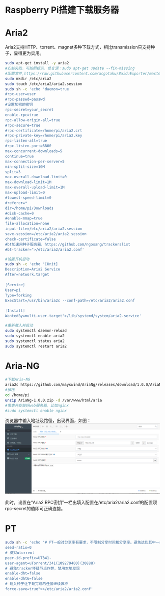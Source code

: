 # Raspberry Pi搭建下载服务器

# Aria2

  Aria2支持HTTP、torrent、magnet多种下载方式，相比transmission只支持种子，显得更为实用。

```sh
sudo apt-get install -y aria2
#安装失败，可按照提示，修复源：sudo apt-get update --fix-missing
#配置文件,https://raw.githubusercontent.com/acgotaku/BaiduExporter/master/aria2c/aria2.conf
sudo mkdir /etc/aria2
sudo touch /etc/aria2/aria2.session
sudo sh -c 'echo "daemon=true
#rpc-user=user
#rpc-passwd=passwd
#设置加密的密钥
rpc-secret=your_secret
enable-rpc=true
rpc-allow-origin-all=true
#rpc-secure=true
#rpc-certificate=/home/pi/aria2.crt
#rpc-private-key=/home/pi/aria2.key
rpc-listen-all=true
#rpc-listen-port=6800
max-concurrent-downloads=5
continue=true
max-connection-per-server=5
min-split-size=10M
split=3
max-overall-download-limit=0
max-download-limit=1M
max-overall-upload-limit=1M
max-upload-limit=0
#lowest-speed-limit=0
#referer=*
dir=/home/pi/Downloads
#disk-cache=0
#enable-mmap=true
file-allocation=none
input-file=/etc/aria2/aria2.session
save-session=/etc/aria2/aria2.session
check-certificate=false
#bt加速用种子服务器，https://github.com/ngosang/trackerslist
#bt-tracker=">/etc/aria2/aria2.conf'
```
```sh
#设置开机启动
sudo sh -c 'echo "[Unit]
Description=Aria2 Service
After=network.target

[Service]
User=pi
Type=forking
ExecStart=/usr/bin/aria2c --conf-path=/etc/aria2/aria2.conf

[Install]
WantedBy=multi-user.target">/lib/systemd/system/aria2.service'
```
```sh
#重新载入并启动
sudo systemctl daemon-reload
sudo systemctl enable aria2
sudo systemctl status aria2
sudo systemctl restart aria2
```

# Aria-NG

```sh
#下载Aria-NG
aria2c https://github.com/mayswind/AriaNg/releases/download/1.0.0/AriaNg-1.0.0.zip -d /home/pi
#解压
cd /home/pi
unzip AriaNg-1.0.0.zip -d /var/www/html/aria
#需事先安装好web服务器，比如nginx
#sudo systemctl enable nginx
```

浏览器中输入地址及路径，出现界面，如图：
![Aria-NG](https://github.com/iMinusMinus/ex/blob/master/images/raspberry%20pi/Aria-NG.PNG?raw=true)

此时，设置在“Aria2 RPC密钥”一栏出填入配置在/etc/aria2/aria2.conf的配置项rpc-secret的值即可正确连接。

# PT
```sh
sudo sh -c 'echo "# PT一般对分享率有要求，不限制分享时间和分享率。避免达到其中一条，停止做种
seed-ratio=0
# 模拟utorrent
peer-id-prefix=UT341-
user-agent=uTorrent/341(109279400)(30888)
# 避免tracker怀疑节点作弊，禁用本地发现
enable-dht=false
enable-dht6=false
# 载入种子让下载完成的任务继续做种
force-save=true">>/etc/aria2/aria2.conf'
```
